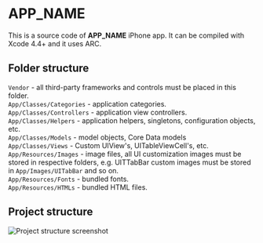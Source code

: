 # __APP_NAME__

This is a source code of __APP_NAME__ iPhone app. It can be compiled with Xcode 4.4+ and it uses ARC.

## Folder structure

`Vendor` - all third-party frameworks and controls must be placed in this folder.<br />
`App/Classes/Categories` - application categories.<br />
`App/Classes/Controllers` - application view controllers.<br />
`App/Classes/Helpers` - application helpers, singletons, configuration objects, etc.<br />
`App/Classes/Models` - model objects, Core Data models<br />
`App/Classes/Views` - Custom UIView's, UITableViewCell's, etc.<br />
`App/Resources/Images` - image files, all UI customization images must be stored in respective folders, e.g. UITTabBar custom images must be stored in `App/Images/UITabBar` and so on.<br />
`App/Resources/Fonts` - bundled fonts.<br />
`App/Resources/HTMLs` - bundled HTML files.

## Project structure
![Project structure screenshot](https://raw.github.com/romaonthego/Objective-C-Style-Guide/master/SampleApp/Project.png "Project structure screenshot")
